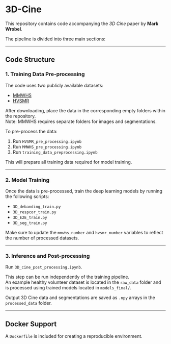 # 3D-Cine

This repository contains code accompanying the *3D Cine* paper by **Mark Wrobel**.

The pipeline is divided into three main sections:

---

## Code Structure

### 1. Training Data Pre-processing

The code uses two publicly available datasets:

- [MMWHS](https://zmiclab.github.io/zxh/0/mmwhs/)
- [HVSMR](https://segchd.csail.mit.edu/)

After downloading, place the data in the corresponding empty folders within the repository.  
Note: MMWHS requires separate folders for images and segmentations.

To pre-process the data:

1. Run `HVSMR_pre_processing.ipynb`
2. Run `MMWHS_pre_processing.ipynb`
3. Run `training_data_preprocessing.ipynb`

This will prepare all training data required for model training.

---

### 2. Model Training

Once the data is pre-processed, train the deep learning models by running the following scripts:

- `3D_debanding_train.py`
- `3D_respcor_train.py`
- `3D_E2E_train.py`
- `3D_seg_train.py`

Make sure to update the `mmwhs_number` and `hvsmr_number` variables to reflect the number of processed datasets.

---

### 3. Inference and Post-processing

Run `3D_cine_post_processing.ipynb`.

This step can be run independently of the training pipeline.  
An example healthy volunteer dataset is located in the `raw_data` folder and is processed using trained models located in `models_final/`.

Output 3D Cine data and segmentations are saved as `.npy` arrays in the `processed_data` folder.

---

## Docker Support

A `Dockerfile` is included for creating a reproducible environment.
